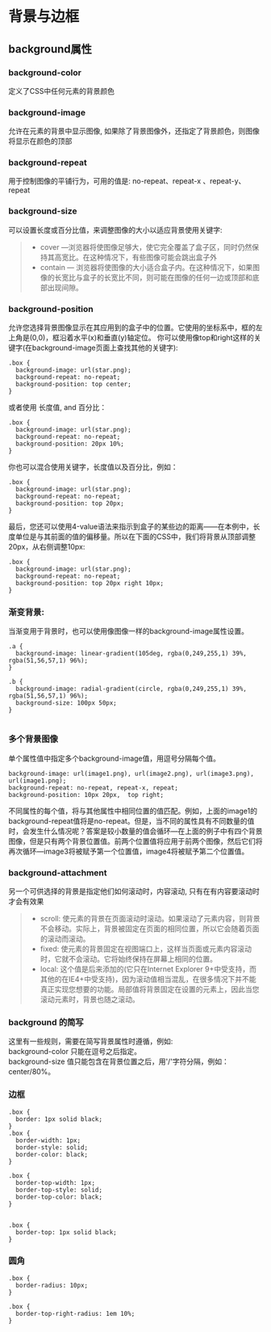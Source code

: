 # 背景与边框

## background属性

### background-color
定义了CSS中任何元素的背景颜色  

### background-image
允许在元素的背景中显示图像, 如果除了背景图像外，还指定了背景颜色，则图像将显示在颜色的顶部   

### background-repeat
用于控制图像的平铺行为，可用的值是: no-repeat、repeat-x 、repeat-y、repeat  

### background-size
可以设置长度或百分比值，来调整图像的大小以适应背景使用关键字:
>* cover —浏览器将使图像足够大，使它完全覆盖了盒子区，同时仍然保持其高宽比。在这种情况下，有些图像可能会跳出盒子外
>* contain — 浏览器将使图像的大小适合盒子内。在这种情况下，如果图像的长宽比与盒子的长宽比不同，则可能在图像的任何一边或顶部和底部出现间隙。

### background-position
允许您选择背景图像显示在其应用到的盒子中的位置。它使用的坐标系中，框的左上角是(0,0)，框沿着水平(x)和垂直(y)轴定位。
你可以使用像top和right这样的关键字(在background-image页面上查找其他的关键字):
```
.box {
  background-image: url(star.png);
  background-repeat: no-repeat;
  background-position: top center;
} 
```

或者使用 长度值, and 百分比：
```
.box {
  background-image: url(star.png);
  background-repeat: no-repeat;
  background-position: 20px 10%;
} 
```

你也可以混合使用关键字，长度值以及百分比，例如：
```
.box {
  background-image: url(star.png);
  background-repeat: no-repeat;
  background-position: top 20px;
}
```

最后，您还可以使用4-value语法来指示到盒子的某些边的距离——在本例中，长度单位是与其前面的值的偏移量。所以在下面的CSS中，我们将背景从顶部调整20px，从右侧调整10px:
```
.box {
  background-image: url(star.png);
  background-repeat: no-repeat;
  background-position: top 20px right 10px;
} 
```

### 渐变背景:
当渐变用于背景时，也可以使用像图像一样的background-image属性设置。
```
.a {
  background-image: linear-gradient(105deg, rgba(0,249,255,1) 39%, rgba(51,56,57,1) 96%);
}

.b {
  background-image: radial-gradient(circle, rgba(0,249,255,1) 39%, rgba(51,56,57,1) 96%);
  background-size: 100px 50px;
}
    
```

### 多个背景图像
单个属性值中指定多个background-image值，用逗号分隔每个值。
```
background-image: url(image1.png), url(image2.png), url(image3.png), url(image1.png);
background-repeat: no-repeat, repeat-x, repeat;
background-position: 10px 20px,  top right;
```
不同属性的每个值，将与其他属性中相同位置的值匹配。例如，上面的image1的background-repeat值将是no-repeat。但是，当不同的属性具有不同数量的值时，会发生什么情况呢？答案是较小数量的值会循环—在上面的例子中有四个背景图像，但是只有两个背景位置值。前两个位置值将应用于前两个图像，然后它们将再次循环—image3将被赋予第一个位置值，image4将被赋予第二个位置值。

### background-attachment
另一个可供选择的背景是指定他们如何滚动时，内容滚动, 只有在有内容要滚动时才会有效果
>* scroll: 使元素的背景在页面滚动时滚动。如果滚动了元素内容，则背景不会移动。实际上，背景被固定在页面的相同位置，所以它会随着页面的滚动而滚动。
>* fixed: 使元素的背景固定在视图端口上，这样当页面或元素内容滚动时，它就不会滚动。它将始终保持在屏幕上相同的位置。
>* local: 这个值是后来添加的(它只在Internet Explorer 9+中受支持，而其他的在IE4+中受支持)，因为滚动值相当混乱，在很多情况下并不能真正实现您想要的功能。局部值将背景固定在设置的元素上，因此当您滚动元素时，背景也随之滚动。


### background 的简写
这里有一些规则，需要在简写背景属性时遵循，例如:  
background-color 只能在逗号之后指定。  
background-size 值只能包含在背景位置之后，用'/'字符分隔，例如：center/80%。


### 边框
```
.box {
  border: 1px solid black;
} 
.box {
  border-width: 1px;
  border-style: solid;
  border-color: black;
} 

.box {
  border-top-width: 1px;
  border-top-style: solid;
  border-top-color: black;
} 


.box {
  border-top: 1px solid black;
} 

```

### 圆角
```
.box {
  border-radius: 10px;
}

.box {
  border-top-right-radius: 1em 10%;
} 
```